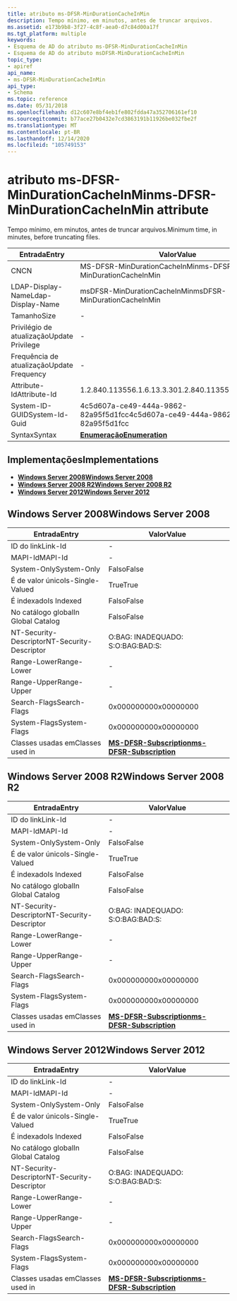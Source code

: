 ```yaml
---
title: atributo ms-DFSR-MinDurationCacheInMin
description: Tempo mínimo, em minutos, antes de truncar arquivos.
ms.assetid: e173b9b8-3f27-4c8f-aea0-d7c84d00a17f
ms.tgt_platform: multiple
keywords:
- Esquema de AD do atributo ms-DFSR-MinDurationCacheInMin
- Esquema de AD do atributo msDFSR-MinDurationCacheInMin
topic_type:
- apiref
api_name:
- ms-DFSR-MinDurationCacheInMin
api_type:
- Schema
ms.topic: reference
ms.date: 05/31/2018
ms.openlocfilehash: d12c607e8bf4eb1fe802fdda47a352706161ef10
ms.sourcegitcommit: b77ace27b0432e7cd3863191b11926be032fbe2f
ms.translationtype: MT
ms.contentlocale: pt-BR
ms.lasthandoff: 12/14/2020
ms.locfileid: "105749153"
---
```

# <a name="ms-dfsr-mindurationcacheinmin-attribute"></a><span data-ttu-id="55779-105">atributo ms-DFSR-MinDurationCacheInMin</span><span class="sxs-lookup"><span data-stu-id="55779-105">ms-DFSR-MinDurationCacheInMin attribute</span></span>

<span data-ttu-id="55779-106">Tempo mínimo, em minutos, antes de truncar arquivos.</span><span class="sxs-lookup"><span data-stu-id="55779-106">Minimum time, in minutes, before truncating files.</span></span>



| <span data-ttu-id="55779-107">Entrada</span><span class="sxs-lookup"><span data-stu-id="55779-107">Entry</span></span> | <span data-ttu-id="55779-108">Valor</span><span class="sxs-lookup"><span data-stu-id="55779-108">Value</span></span> |
|-------------------|--------------------------------------|
| <span data-ttu-id="55779-109">CN</span><span class="sxs-lookup"><span data-stu-id="55779-109">CN</span></span>                | <span data-ttu-id="55779-110">MS-DFSR-MinDurationCacheInMin</span><span class="sxs-lookup"><span data-stu-id="55779-110">ms-DFSR-MinDurationCacheInMin</span></span>        |
| <span data-ttu-id="55779-111">LDAP-Display-Name</span><span class="sxs-lookup"><span data-stu-id="55779-111">Ldap-Display-Name</span></span> | <span data-ttu-id="55779-112">msDFSR-MinDurationCacheInMin</span><span class="sxs-lookup"><span data-stu-id="55779-112">msDFSR-MinDurationCacheInMin</span></span>         |
| <span data-ttu-id="55779-113">Tamanho</span><span class="sxs-lookup"><span data-stu-id="55779-113">Size</span></span>              | \-                                   |
| <span data-ttu-id="55779-114">Privilégio de atualização</span><span class="sxs-lookup"><span data-stu-id="55779-114">Update Privilege</span></span>  | \-                                   |
| <span data-ttu-id="55779-115">Frequência de atualização</span><span class="sxs-lookup"><span data-stu-id="55779-115">Update Frequency</span></span>  | \-                                   |
| <span data-ttu-id="55779-116">Attribute-Id</span><span class="sxs-lookup"><span data-stu-id="55779-116">Attribute-Id</span></span>      | <span data-ttu-id="55779-117">1.2.840.113556.1.6.13.3.30</span><span class="sxs-lookup"><span data-stu-id="55779-117">1.2.840.113556.1.6.13.3.30</span></span>           |
| <span data-ttu-id="55779-118">System-ID-GUID</span><span class="sxs-lookup"><span data-stu-id="55779-118">System-Id-Guid</span></span>    | <span data-ttu-id="55779-119">4c5d607a-ce49-444a-9862-82a95f5d1fcc</span><span class="sxs-lookup"><span data-stu-id="55779-119">4c5d607a-ce49-444a-9862-82a95f5d1fcc</span></span> |
| <span data-ttu-id="55779-120">Syntax</span><span class="sxs-lookup"><span data-stu-id="55779-120">Syntax</span></span>            | [<span data-ttu-id="55779-121">**Enumeração**</span><span class="sxs-lookup"><span data-stu-id="55779-121">**Enumeration**</span></span>](s-enumeration.md) |



## <a name="implementations"></a><span data-ttu-id="55779-122">Implementações</span><span class="sxs-lookup"><span data-stu-id="55779-122">Implementations</span></span>

-   [<span data-ttu-id="55779-123">**Windows Server 2008**</span><span class="sxs-lookup"><span data-stu-id="55779-123">**Windows Server 2008**</span></span>](#windows-server-2008)
-   [<span data-ttu-id="55779-124">**Windows Server 2008 R2**</span><span class="sxs-lookup"><span data-stu-id="55779-124">**Windows Server 2008 R2**</span></span>](#windows-server-2008-r2)
-   [<span data-ttu-id="55779-125">**Windows Server 2012**</span><span class="sxs-lookup"><span data-stu-id="55779-125">**Windows Server 2012**</span></span>](#windows-server-2012)

## <a name="windows-server-2008"></a><span data-ttu-id="55779-126">Windows Server 2008</span><span class="sxs-lookup"><span data-stu-id="55779-126">Windows Server 2008</span></span>



| <span data-ttu-id="55779-127">Entrada</span><span class="sxs-lookup"><span data-stu-id="55779-127">Entry</span></span> | <span data-ttu-id="55779-128">Valor</span><span class="sxs-lookup"><span data-stu-id="55779-128">Value</span></span> |
|------------------------|------------------------------------------------------------------|
| <span data-ttu-id="55779-129">ID do link</span><span class="sxs-lookup"><span data-stu-id="55779-129">Link-Id</span></span>                | \-                                                               |
| <span data-ttu-id="55779-130">MAPI-Id</span><span class="sxs-lookup"><span data-stu-id="55779-130">MAPI-Id</span></span>                | \-                                                               |
| <span data-ttu-id="55779-131">System-Only</span><span class="sxs-lookup"><span data-stu-id="55779-131">System-Only</span></span>            | <span data-ttu-id="55779-132">Falso</span><span class="sxs-lookup"><span data-stu-id="55779-132">False</span></span>                                                            |
| <span data-ttu-id="55779-133">É de valor único</span><span class="sxs-lookup"><span data-stu-id="55779-133">Is-Single-Valued</span></span>       | <span data-ttu-id="55779-134">True</span><span class="sxs-lookup"><span data-stu-id="55779-134">True</span></span>                                                             |
| <span data-ttu-id="55779-135">É indexado</span><span class="sxs-lookup"><span data-stu-id="55779-135">Is Indexed</span></span>             | <span data-ttu-id="55779-136">Falso</span><span class="sxs-lookup"><span data-stu-id="55779-136">False</span></span>                                                            |
| <span data-ttu-id="55779-137">No catálogo global</span><span class="sxs-lookup"><span data-stu-id="55779-137">In Global Catalog</span></span>      | <span data-ttu-id="55779-138">Falso</span><span class="sxs-lookup"><span data-stu-id="55779-138">False</span></span>                                                            |
| <span data-ttu-id="55779-139">NT-Security-Descriptor</span><span class="sxs-lookup"><span data-stu-id="55779-139">NT-Security-Descriptor</span></span> | <span data-ttu-id="55779-140">O:BAG: INADEQUADO: S:</span><span class="sxs-lookup"><span data-stu-id="55779-140">O:BAG:BAD:S:</span></span>                                                     |
| <span data-ttu-id="55779-141">Range-Lower</span><span class="sxs-lookup"><span data-stu-id="55779-141">Range-Lower</span></span>            | \-                                                               |
| <span data-ttu-id="55779-142">Range-Upper</span><span class="sxs-lookup"><span data-stu-id="55779-142">Range-Upper</span></span>            | \-                                                               |
| <span data-ttu-id="55779-143">Search-Flags</span><span class="sxs-lookup"><span data-stu-id="55779-143">Search-Flags</span></span>           | <span data-ttu-id="55779-144">0x00000000</span><span class="sxs-lookup"><span data-stu-id="55779-144">0x00000000</span></span>                                                       |
| <span data-ttu-id="55779-145">System-Flags</span><span class="sxs-lookup"><span data-stu-id="55779-145">System-Flags</span></span>           | <span data-ttu-id="55779-146">0x00000000</span><span class="sxs-lookup"><span data-stu-id="55779-146">0x00000000</span></span>                                                       |
| <span data-ttu-id="55779-147">Classes usadas em</span><span class="sxs-lookup"><span data-stu-id="55779-147">Classes used in</span></span>        | [<span data-ttu-id="55779-148">**MS-DFSR-Subscription**</span><span class="sxs-lookup"><span data-stu-id="55779-148">**ms-DFSR-Subscription**</span></span>](c-msdfsr-subscription.md)<br/> |



## <a name="windows-server-2008-r2"></a><span data-ttu-id="55779-149">Windows Server 2008 R2</span><span class="sxs-lookup"><span data-stu-id="55779-149">Windows Server 2008 R2</span></span>



| <span data-ttu-id="55779-150">Entrada</span><span class="sxs-lookup"><span data-stu-id="55779-150">Entry</span></span> | <span data-ttu-id="55779-151">Valor</span><span class="sxs-lookup"><span data-stu-id="55779-151">Value</span></span> |
|------------------------|------------------------------------------------------------------|
| <span data-ttu-id="55779-152">ID do link</span><span class="sxs-lookup"><span data-stu-id="55779-152">Link-Id</span></span>                | \-                                                               |
| <span data-ttu-id="55779-153">MAPI-Id</span><span class="sxs-lookup"><span data-stu-id="55779-153">MAPI-Id</span></span>                | \-                                                               |
| <span data-ttu-id="55779-154">System-Only</span><span class="sxs-lookup"><span data-stu-id="55779-154">System-Only</span></span>            | <span data-ttu-id="55779-155">Falso</span><span class="sxs-lookup"><span data-stu-id="55779-155">False</span></span>                                                            |
| <span data-ttu-id="55779-156">É de valor único</span><span class="sxs-lookup"><span data-stu-id="55779-156">Is-Single-Valued</span></span>       | <span data-ttu-id="55779-157">True</span><span class="sxs-lookup"><span data-stu-id="55779-157">True</span></span>                                                             |
| <span data-ttu-id="55779-158">É indexado</span><span class="sxs-lookup"><span data-stu-id="55779-158">Is Indexed</span></span>             | <span data-ttu-id="55779-159">Falso</span><span class="sxs-lookup"><span data-stu-id="55779-159">False</span></span>                                                            |
| <span data-ttu-id="55779-160">No catálogo global</span><span class="sxs-lookup"><span data-stu-id="55779-160">In Global Catalog</span></span>      | <span data-ttu-id="55779-161">Falso</span><span class="sxs-lookup"><span data-stu-id="55779-161">False</span></span>                                                            |
| <span data-ttu-id="55779-162">NT-Security-Descriptor</span><span class="sxs-lookup"><span data-stu-id="55779-162">NT-Security-Descriptor</span></span> | <span data-ttu-id="55779-163">O:BAG: INADEQUADO: S:</span><span class="sxs-lookup"><span data-stu-id="55779-163">O:BAG:BAD:S:</span></span>                                                     |
| <span data-ttu-id="55779-164">Range-Lower</span><span class="sxs-lookup"><span data-stu-id="55779-164">Range-Lower</span></span>            | \-                                                               |
| <span data-ttu-id="55779-165">Range-Upper</span><span class="sxs-lookup"><span data-stu-id="55779-165">Range-Upper</span></span>            | \-                                                               |
| <span data-ttu-id="55779-166">Search-Flags</span><span class="sxs-lookup"><span data-stu-id="55779-166">Search-Flags</span></span>           | <span data-ttu-id="55779-167">0x00000000</span><span class="sxs-lookup"><span data-stu-id="55779-167">0x00000000</span></span>                                                       |
| <span data-ttu-id="55779-168">System-Flags</span><span class="sxs-lookup"><span data-stu-id="55779-168">System-Flags</span></span>           | <span data-ttu-id="55779-169">0x00000000</span><span class="sxs-lookup"><span data-stu-id="55779-169">0x00000000</span></span>                                                       |
| <span data-ttu-id="55779-170">Classes usadas em</span><span class="sxs-lookup"><span data-stu-id="55779-170">Classes used in</span></span>        | [<span data-ttu-id="55779-171">**MS-DFSR-Subscription**</span><span class="sxs-lookup"><span data-stu-id="55779-171">**ms-DFSR-Subscription**</span></span>](c-msdfsr-subscription.md)<br/> |



## <a name="windows-server-2012"></a><span data-ttu-id="55779-172">Windows Server 2012</span><span class="sxs-lookup"><span data-stu-id="55779-172">Windows Server 2012</span></span>



| <span data-ttu-id="55779-173">Entrada</span><span class="sxs-lookup"><span data-stu-id="55779-173">Entry</span></span> | <span data-ttu-id="55779-174">Valor</span><span class="sxs-lookup"><span data-stu-id="55779-174">Value</span></span> |
|------------------------|------------------------------------------------------------------|
| <span data-ttu-id="55779-175">ID do link</span><span class="sxs-lookup"><span data-stu-id="55779-175">Link-Id</span></span>                | \-                                                               |
| <span data-ttu-id="55779-176">MAPI-Id</span><span class="sxs-lookup"><span data-stu-id="55779-176">MAPI-Id</span></span>                | \-                                                               |
| <span data-ttu-id="55779-177">System-Only</span><span class="sxs-lookup"><span data-stu-id="55779-177">System-Only</span></span>            | <span data-ttu-id="55779-178">Falso</span><span class="sxs-lookup"><span data-stu-id="55779-178">False</span></span>                                                            |
| <span data-ttu-id="55779-179">É de valor único</span><span class="sxs-lookup"><span data-stu-id="55779-179">Is-Single-Valued</span></span>       | <span data-ttu-id="55779-180">True</span><span class="sxs-lookup"><span data-stu-id="55779-180">True</span></span>                                                             |
| <span data-ttu-id="55779-181">É indexado</span><span class="sxs-lookup"><span data-stu-id="55779-181">Is Indexed</span></span>             | <span data-ttu-id="55779-182">Falso</span><span class="sxs-lookup"><span data-stu-id="55779-182">False</span></span>                                                            |
| <span data-ttu-id="55779-183">No catálogo global</span><span class="sxs-lookup"><span data-stu-id="55779-183">In Global Catalog</span></span>      | <span data-ttu-id="55779-184">Falso</span><span class="sxs-lookup"><span data-stu-id="55779-184">False</span></span>                                                            |
| <span data-ttu-id="55779-185">NT-Security-Descriptor</span><span class="sxs-lookup"><span data-stu-id="55779-185">NT-Security-Descriptor</span></span> | <span data-ttu-id="55779-186">O:BAG: INADEQUADO: S:</span><span class="sxs-lookup"><span data-stu-id="55779-186">O:BAG:BAD:S:</span></span>                                                     |
| <span data-ttu-id="55779-187">Range-Lower</span><span class="sxs-lookup"><span data-stu-id="55779-187">Range-Lower</span></span>            | \-                                                               |
| <span data-ttu-id="55779-188">Range-Upper</span><span class="sxs-lookup"><span data-stu-id="55779-188">Range-Upper</span></span>            | \-                                                               |
| <span data-ttu-id="55779-189">Search-Flags</span><span class="sxs-lookup"><span data-stu-id="55779-189">Search-Flags</span></span>           | <span data-ttu-id="55779-190">0x00000000</span><span class="sxs-lookup"><span data-stu-id="55779-190">0x00000000</span></span>                                                       |
| <span data-ttu-id="55779-191">System-Flags</span><span class="sxs-lookup"><span data-stu-id="55779-191">System-Flags</span></span>           | <span data-ttu-id="55779-192">0x00000000</span><span class="sxs-lookup"><span data-stu-id="55779-192">0x00000000</span></span>                                                       |
| <span data-ttu-id="55779-193">Classes usadas em</span><span class="sxs-lookup"><span data-stu-id="55779-193">Classes used in</span></span>        | [<span data-ttu-id="55779-194">**MS-DFSR-Subscription**</span><span class="sxs-lookup"><span data-stu-id="55779-194">**ms-DFSR-Subscription**</span></span>](c-msdfsr-subscription.md)<br/> |



 

 





